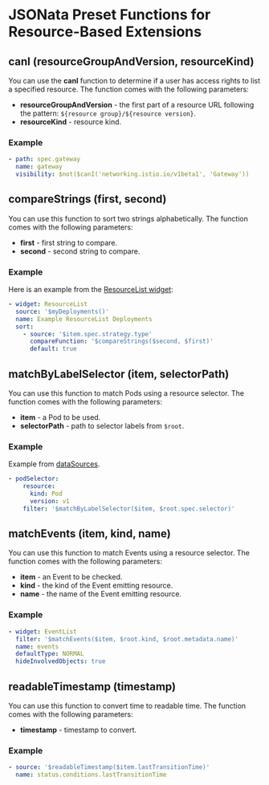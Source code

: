 # JSONata Preset Functions for Resource-Based Extensions

## canI (resourceGroupAndVersion, resourceKind)

You can use the **canI** function to determine if a user has access rights to list a specified resource. The function comes with the following parameters:

- **resourceGroupAndVersion** - the first part of a resource URL following the pattern: `${resource group}/${resource version}`.
- **resourceKind** - resource kind.

### Example

```yaml
- path: spec.gateway
  name: gateway
  visibility: $not($canI('networking.istio.io/v1beta1', 'Gateway'))
```

## compareStrings (first, second)

You can use this function to sort two strings alphabetically. The function comes with the following parameters:

- **first** - first string to compare.
- **second** - second string to compare.

### Example

Here is an example from the [ResourceList widget](./50-list-and-details-widgets.md#resourcelist):

```yaml
- widget: ResourceList
  source: '$myDeployments()'
  name: Example ResourceList Deployments
  sort:
    - source: '$item.spec.strategy.type'
      compareFunction: '$compareStrings($second, $first)'
      default: true
```

## matchByLabelSelector (item, selectorPath)

You can use this function to match Pods using a resource selector. The function comes with the following parameters:

- **item** - a Pod to be used.
- **selectorPath** - path to selector labels from `$root`.

### Example

Example from [dataSources](90-datasources.md).

```yaml
- podSelector:
    resource:
      kind: Pod
      version: v1
    filter: '$matchByLabelSelector($item, $root.spec.selector)'
```

## matchEvents (item, kind, name)

You can use this function to match Events using a resource selector. The function comes with the following parameters:

- **item** - an Event to be checked.
- **kind** - the kind of the Event emitting resource.
- **name** - the name of the Event emitting resource.

### Example

```yaml
- widget: EventList
  filter: '$matchEvents($item, $root.kind, $root.metadata.name)'
  name: events
  defaultType: NORMAL
  hideInvolvedObjects: true
```

## readableTimestamp (timestamp)

You can use this function to convert time to readable time. The function comes with the following parameters:

- **timestamp** - timestamp to convert.

### Example

```yaml
- source: '$readableTimestamp($item.lastTransitionTime)'
  name: status.conditions.lastTransitionTime
```
